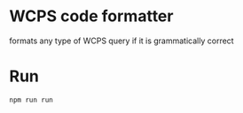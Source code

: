 # WCPS code formatter
formats any type of WCPS query if it is grammatically correct

# Run

`npm run run`

